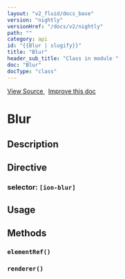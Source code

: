 ```yaml
---
layout: "v2_fluid/docs_base"
version: "nightly"
versionHref: "/docs/v2/nightly"
path: ""
category: api
id: "{{Blur | slugify}}"
title: "Blur"
header_sub_title: "Class in module "
doc: "Blur"
docType: "class"
---
```





<div class="improve-docs">
  <a href='http://github.com/driftyco/ionic2/tree/master/ionic/components/blur/blur.ts#L0'>
    View Source
  </a>
  &nbsp;
  <a href='http://github.com/driftyco/ionic2/edit/master/ionic/components/blur/blur.ts#L0'>
    Improve this doc
  </a>

  <!-- TODO(drewrygh, perrygovier): render this block in the correct location, markup identical to component docs -->

</div>




<h1 class="api-title">


Blur






</h1>






<h2>Description</h2>



<h2>Directive</h2>
<h3>selector: <code>[ion-blur]</code></h3>
<h2>Usage</h2>





<h2>Methods</h2>

<div id="elementRef"></div>

<h3>
<code>elementRef()</code>

</h3>












<div id="renderer"></div>

<h3>
<code>renderer()</code>

</h3>










<!-- end content block -->


<!-- end body block -->


